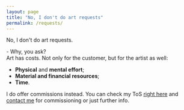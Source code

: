 ```yaml
---
layout: page
title: "No, I don't do art requests"
permalink: /requests/
---
```


No, I don't do art requests.  


\- Why, you ask?  
Art has costs. Not only for the customer, but for the artist as well:
- **Physical** and **mental effort**;  
- **Material and financial resources**;  
- **Time**.


I do offer commissions instead. You can check my ToS [right here][tos] and [contact me][contact] for commissioning or just further info.

[tos]: /tos/
[contact]: /contact/